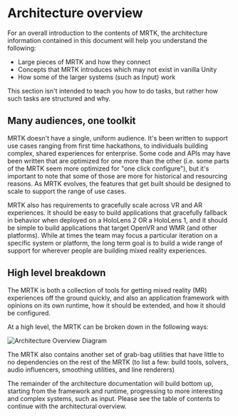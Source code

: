 # Architecture overview

For an overall introduction to the contents of MRTK, the architecture information contained in this document will help you understand the following:

- Large pieces of MRTK and how they connect
- Concepts that MRTK introduces which may not exist in vanilla Unity
- How some of the larger systems (such as Input) work

This section isn't intended to teach you how to do tasks, but rather how such tasks are structured and why.

## Many audiences, one toolkit

MRTK doesn't have a single, uniform audience. It's been written to support use cases
ranging from first time hackathons, to individuals building complex, shared experiences
for enterprise. Some code and APIs may have been written that are optimized for one more
than the other (i.e. some parts of the MRTK seem more optimized for "one click configure"),
but it's important to note that some of those are more for historical and resourcing
reasons. As MRTK evolves, the features that get built should be designed to scale to
support the range of use cases.

MRTK also has requirements to gracefully scale across VR and AR experiences. It should be easy to build applications that gracefully
fallback in behavior when deployed on a HoloLens 2 OR a HoloLens 1, and it should be
simple to build applications that target OpenVR and WMR (and other platforms). While at
times the team may focus a particular iteration on a specific system or platform, the
long term goal is to build a wide range of support for wherever people are building
mixed reality experiences.

## High level breakdown

The MRTK is both a collection of tools for getting mixed reality (MR) experiences off
the ground quickly, and also an application framework with opinions on its own runtime,
how it should be extended, and how it should be configured.

At a high level, the MRTK can be broken down in the following ways:

![Architecture Overview Diagram](../../Images/Architecture/MRTK_Architecture.png)

The MRTK also contains another set of grab-bag utilities that have little to no
dependencies on the rest of the MRTK (to list a few: build tools, solvers, audio
influencers, smoothing utilities, and line renderers)

The remainder of the architecture documentation will build bottom up, starting from the framework
and runtime, progressing to more interesting and complex systems, such as input. Please see the
table of contents to continue with the architectural overview.
